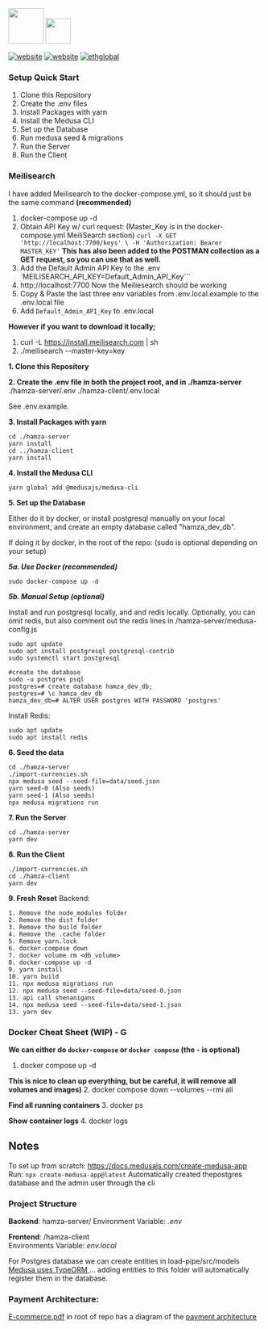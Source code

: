 <img src="branding/hamza.png" height="70"/>    
<img src="branding/LoadPipeGray.png" height="50"/>

[![website](https://img.shields.io/badge/website-blue '')](https://hamza.biz) [![website](https://img.shields.io/badge/dev_site-red '')](https://hamza.biz) [![ethglobal](https://img.shields.io/badge/eth-london-green '')](https://ethglobal.com/showcase/hamza-u5dm7) 

### Setup Quick Start

1. Clone this Repository
2. Create the .env files 
3. Install Packages with yarn
4. Install the Medusa CLI
5. Set up the Database
6. Run medusa seed & migrations
7. Run the Server
8. Run the Client




### Meilisearch 
I have added Meilisearch to the docker-compose.yml, so it should just be the same command
**(recommended)**
1. docker-compose up -d 
2. Obtain API Key w/ curl request: (Master_Key is in the docker-compose.yml MeiliSearch section)
`curl -X GET 'http://localhost:7700/keys' \
   -H 'Authorization: Bearer MASTER_KEY'`
**This has also been added to the POSTMAN collection as a GET request, so you can use that as well.**
3. Add the Default Admin API Key to the .env `MEILISEARCH_API_KEY=Default_Admin_API_Key``` 
4. http://localhost:7700 Now the Meiliesearch should be working
5. Copy & Paste the last three env variables from .env.local.example to the .env.local file
6. Add `Default_Admin_API_Key` to .env.local 

**However if you want to download it locally;** 
1. curl -L https://install.meilisearch.com | sh
2. ./meilisearch --master-key=key 



**1. Clone this Repository**


**2. Create the .env file in both the project root, and in ./hamza-server**
./hamza-server/.env
./hamza-client/.env.local


See .env.example. 

**3. Install Packages with yarn**


```
cd ./hamza-server
yarn install
cd ../hamza-client
yarn install 
```


**4. Install the Medusa CLI**

```
yarn global add @medusajs/medusa-cli
```


**5. Set up the Database**

Either do it by docker, or install postgresql manually on your local environment, and create an empty database called "hamza_dev_db". 

If doing it by docker, in the root of the repo: 
(sudo is optional depending on your setup) 

***5a. Use Docker (recommended)***

```
sudo docker-compose up -d
```

***5b. Manual Setup (optional)***

Install and run postgresql locally, and and redis locally. Optionally, you can omit redis, but also comment out the redis lines in /hamza-server/medusa-config.js
```
sudo apt update
sudo apt install postgresql postgresql-contrib
sudo systemctl start postgresql

#create the database
sudo -u postgres psql
postgres=# create database hamza_dev_db;
postgres=# \c hamza_dev_db
hamza_dev_db=# ALTER USER postgres WITH PASSWORD 'postgres'
```

Install Redis: 
```
sudo apt update
sudo apt install redis 
```


**6. Seed the data** 

```
cd ./hamza-server
./import-currencies.sh
npx medusa seed --seed-file=data/seed.json
yarn seed-0 (Also seeds)
yarn seed-1 (Also seeds)
npx medusa migrations run
```


**7. Run the Server** 

```
cd ./hamza-server
yarn dev
```


**8. Run the Client** 

```
./import-currencies.sh
cd ./hamza-client
yarn dev
```


**9. Fresh Reset**
Backend: 
```
1. Remove the node_modules folder
2. Remove the dist folder
3. Remove the build folder
4. Remove the .cache folder
5. Remove yarn.lock
6. docker-compose down
7. docker volume rm <db_volume>
8. docker-compose up -d
9. yarn install
10. yarn build
11. npx medusa migrations run
12. npx medusa seed --seed-file=data/seed-0.json
13. api call shenanigans
14. npx medusa seed --seed-file=data/seed-1.json
13. yarn dev
```


### Docker Cheat Sheet (WIP) - G
**We can either do `docker-compose` or `docker compose` (the `-` is optional)**
1. docker compose up -d

**This is nice to clean up everything, but be careful, it will remove all volumes and images)**
2. docker compose down --volumes --rmi all

**Find all running containers**
3. docker ps

**Show container logs**
4. docker logs <container-name>



## Notes

To set up from scratch:
https://docs.medusajs.com/create-medusa-app
Run: `npx create-medusa-app@latest`
Automatically created thepostgres database and the admin user through the cli


### Project Structure

**Backend**: hamza-server/
Environment Variable: _.env_

**Frontend**: /hamza-client    
Environments Variable: _env.local_   

For Postgres database we can create entities in load-pipe/src/models
[Medusa uses TypeORM ](https://docs.medusajs.com/development/entities/overview) ... adding entities to this folder will automatically register them in the database.

### Payment Architecture:
[E-commerce.pdf](/E-commerce.pdf) in root of repo has a diagram of the [payment architecture](https://docs.medusajs.com/modules/carts-and-checkout/payment)

